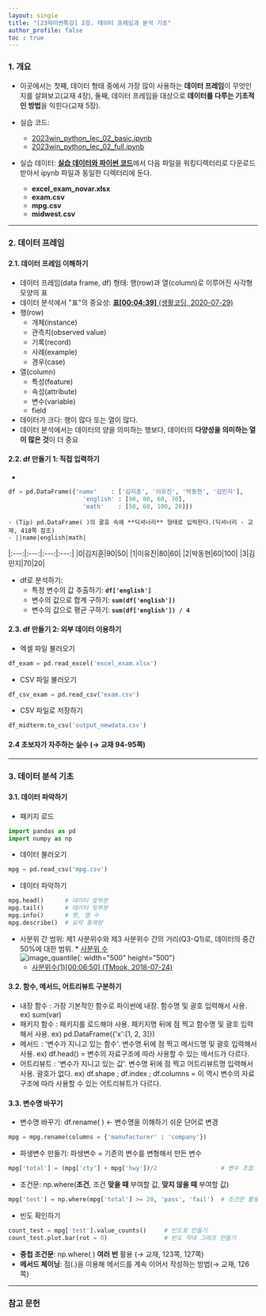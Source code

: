 ```yaml
---
layout: single
title: "[23파이썬특강] 2강. 데이터 프레임과 분석 기초"
author_profile: false
toc : true
---
```


### 1. 개요
- 이곳에서는 첫째, 데이터 형태 중에서 가장 많이 사용하는 **데이터 프레임**이 무엇인지를 살펴보고(교재 4장), 둘째, 데이터 프레임을 대상으로 **데이터를 다루는 기초적인 방법**을 익힌다(교재 5장).
- 실습 코드: 
	- [2023win_python_lec_02_basic.ipynb](https://github.com/hursoo/2023_winter_python-lecture/blob/main/excise_code/2023win_python_lec_02_basic.ipynb)
    - [2023win_python_lec_02_full.ipynb](https://github.com/hursoo/2023_winter_python-lecture/blob/main/excise_code/2023win_python_lec_02_full.ipynb)

- 실습 데이터: [**실습 데이터와 파이썬 코드**](https://github.com/youngwoos/Doit_Python)에서 다음 파일을 워킹디렉터리로 다운로드 받아서 ipynb 파일과 동일한 디렉터리에 둔다.
	- **excel_exam_novar.xlsx**
	- **exam.csv**
	- **mpg.csv**
	- **midwest.csv**

---

### 2. 데이터 프레임
#### 2.1. 데이터 프레임 이해하기
- 데이터 프레임(data frame, df) 형태: 행(row)과 열(column)로 이루어진 사각형 모양의 표
- 데이터 분석에서 "표"의 중요성: [**표[00:04:39]** (생활코딩, 2020-07-29)](https://www.youtube.com/watch?v=dzNsDGXuCBg)
- 행(row)
	 - 개체(instance)  
	 - 관측치(observed value)  
	 - 기록(record)  
	 - 사례(example)  
	 - 경우(case)  
- 열(column)  
	 - 특성(feature)  
	 - 속성(attribute)  
	 - 변수(variable)  
	 - field  
- 데이터가 크다: 행이 많다 또는 열이 많다.
- 데이터 분석에서는 데이터의 양을 의미하는 행보다, 데이터의 **다양성을 의미하는 열이 많은 것**이 더 중요

#### 2.2. df 만들기 1: 직접 입력하기
- <br> 
```python  
df = pd.DataFrame({'name'    : ['김지훈', '이유진', '박동현', '김민지'],
                     'english' : [90, 80, 60, 70],
                     'math'    : [50, 60, 100, 20]})
```
    - (Tip) pd.DataFrame( )의 괄호 속에 **딕셔너리** 형태로 입력한다.(딕셔너리 - 교재, 418쪽 참조)
    - ||name|english|math|
|:---:|:---:|:---:|:---:|
|0|김지훈|90|50|
|1|이유진|80|60|
|2|박동현|60|100|
|3|김민지|70|20|

- df로 분석하기: 
    - 특정 변수의 값 추출하기: **```df['english']```**
    - 변수의 값으로 합계 구하기: **```sum(df['english'])```**
    - 변수의 값으로 평균 구하기: **```sum(df['english']) / 4```**

#### 2.3. df 만들기 2: 외부 데이터 이용하기
- 엑셀 파일 불러오기 
```python
df_exam = pd.read_excel('excel_exam.xlsx')
```
- CSV 파일 불러오기
```python
df_csv_exam = pd.read_csv('exam.csv')
```
- CSV 파일로 저장하기
```python
df_midterm.to_csv('output_newdata.csv')
```

#### 2.4 초보자가 자주하는 실수 (&rarr; 교재 94-95쪽)

---

### 3. 데이터 분석 기초

#### 3.1. 데이터 파악하기
- 패키지 로드
```python
import pandas as pd
import numpy as np
```
- 데이터 불러오기
```python
mpg = pd.read_csv('mpg.csv')
```
- 데이터 파악하기
```python
mpg.head()      # 데이터 앞부분
mpg.tail()      # 데이터 뒷부분
mpg.info()      # 행, 열 수
mpg.describe()  # 요약 통계량
```
- 사분위 간 범위: 제1 사분위수와 제3 사분위수 간의 거리(Q3-Q1)로, 데이터의 중간 50%에 대한 범위. * [사분위 수](https://support.minitab.com/ko-kr/minitab/20/help-and-how-to/graphs/boxplot/interpret-the-results/quartiles/)  
![image_quantile](https://github.com/hursoo/2023_winter_python-lecture/assets/39477358/c159d399-6f08-49fa-9a5e-105b4c818608){: width="500" height="500"} 
    - [사분위수(1)[00:06:50] (TMook, 2018-07-24)](https://www.youtube.com/watch?v=wDtQHRK4HAY)

#### 3.2. 함수, 메서드, 어트리뷰트 구분하기
- 내장 함수 : 가장 기본적인 함수로 파이썬에 내장. 함수명 및 괄호 입력해서 사용. ex) sum(var)
- 패키지 함수 : 패키지를 로드해야 사용. 패키지명 뒤에 점 찍고 함수명 및 괄호 입력해서 사용. ex) pd.DataFrame({'x':[1, 2, 3]})
- 메서드 : '변수가 지니고 있는 함수'. 변수명 뒤에 점 찍고 메서드명 및 괄호 입력해서 사용. ex) df.head() = 변수의 자료구조에 따라 사용할 수 있는 메서드가 다르다.
- 어트리뷰트 : '변수가 지니고 있는 값'. 변수명 뒤에 점 찍고 어트리뷰트명 입력해서 사용. 괄호가 없다.  ex) df.shape ; df.index ; df.columns = 이 역시 변수의 자료구조에 따라 사용할 수 있는 어트리뷰트가 다르다.


#### 3.3. 변수명 바꾸기
- 변수명 바꾸기: df.rename( ) &larr; 변수명을 이해하기 쉬운 단어로 변경
```python
mpg = mpg.rename(columns = {'manufacturer' : 'company'})
```
- 파생변수 만들기: 파생변수 = 기존의 변수를 변형해서 만든 변수 <br>
```python
mpg['total'] = (mpg['cty'] + mpg['hwy'])/2                  # 변수 조합
```
- 조건문: np.where(**조건**, 조건 **맞을 때** 부여할 값, **맞지 않을 때** 부여할 값)
```python
mpg['test'] = np.where(mpg['total'] >= 20, 'pass', 'fail')  # 조건문 활용
```
- 빈도 확인하기
```python
count_test = mpg['test'].value_counts()     # 빈도표 만들기
count_test.plot.bar(rot = 0)                # 빈도 막대 그래프 만들기
```
- **중첩 조건문**: np.where( ) **여러 번** 활용 (&rarr; 교재, 123쪽, 127쪽)
- **메서드 체이닝**: 점(.)을 이용해 메서드를 계속 이어서 작성하는 방법(&rarr; 교재, 126쪽)

---

### 참고 문헌
